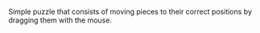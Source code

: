 Simple puzzle that consists of moving pieces to their correct positions by dragging them with the mouse.